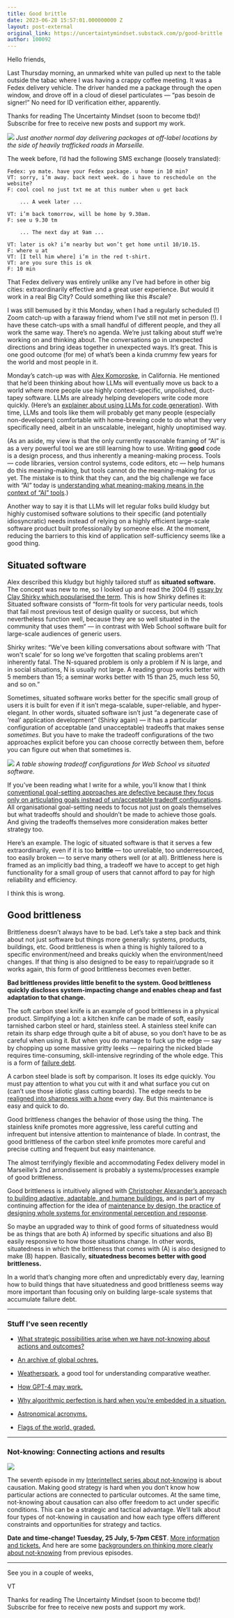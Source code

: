 ```yaml
---
title: Good brittle
date: 2023-06-28 15:57:01.000000000 Z
layout: post-external
original_link: https://uncertaintymindset.substack.com/p/good-brittle
author: 100092
---
```


Hello friends,

Last Thursday morning, an unmarked white van pulled up next to the table outside the tabac where I was having a crappy coffee meeting. It was a Fedex delivery vehicle. The driver handed me a package through the open window, and drove off in a cloud of diesel particulates — “pas besoin de signer!” No need for ID verification either, apparently.

Thanks for reading The Uncertainty Mindset (soon to become tbd)! Subscribe for free to receive new posts and support my work.

[![](https://substackcdn.com/image/fetch/w_1456,c_limit,f_auto,q_auto:good,fl_progressive:steep/https%3A%2F%2Fsubstack-post-media.s3.amazonaws.com%2Fpublic%2Fimages%2Fdeefbc5b-df03-423d-aa94-889108e2c19b_1387x1076.png)](https://substackcdn.com/image/fetch/f_auto,q_auto:good,fl_progressive:steep/https%3A%2F%2Fsubstack-post-media.s3.amazonaws.com%2Fpublic%2Fimages%2Fdeefbc5b-df03-423d-aa94-889108e2c19b_1387x1076.png)
_Just another normal day delivering packages at off-label locations by the side of heavily trafficked roads in Marseille._

The week before, I’d had the following SMS exchange (loosely translated):

```
Fedex: yo mate. have your Fedex package. u home in 10 min? 
VT: sorry, i’m away. back next week. do i have to reschedule on the website?
F: cool cool no just txt me at this number when u get back

    ... A week later ...

VT: i’m back tomorrow, will be home by 9.30am.
F: see u 9.30 tm

    ... The next day at 9am ...

VT: later is ok? i’m nearby but won’t get home until 10/10.15.
F: where u at
VT: [I tell him where] i’m in the red t-shirt.
VT: are you sure this is ok
F: 10 min
```

That Fedex delivery was entirely unlike any I’ve had before in other big cities: extraordinarily effective and a great user experience. But would it work in a real Big City? Could something like this #scale?

I was still bemused by it this Monday, when I had a regularly scheduled (!) Zoom catch-up with a faraway friend whom I’ve still not met in person (!). I have these catch-ups with a small handful of different people, and they all work the same way. There’s no agenda. We’re just talking about stuff we’re working on and thinking about. The conversations go in unexpected directions and bring ideas together in unexpected ways. It’s great. This is one good outcome (for me) of what’s been a kinda crummy few years for the world and most people in it.

Monday’s catch-up was with [Alex Komoroske](https://www.komoroske.com/), in California. He mentioned that he’d been thinking about how LLMs will eventually move us back to a world where more people use highly context-specific, unpolished, duct-tapey software. LLMs are already helping developers write code more quickly. (Here’s an [explainer about using LLMs for code generation](https://pub.towardsai.net/harnessing-the-power-of-llms-code-generation-unleashed-cdacb6c827de)). With time, LLMs and tools like them will probably get many people (especially non-developers) comfortable with home-brewing code to do what they very specifically need, albeit in an unscalable, inelegant, highly unoptimised way.

(As an aside, my view is that the only currently reasonable framing of “AI” is as a very powerful tool we are still learning how to use. Writing **good** code is a design process, and thus inherently a meaning-making process. Tools — code libraries, version control systems, code editors, etc — help humans do this meaning-making, but tools cannot do the meaning-making for us yet. The mistake is to think that they can, and the big challenge we face with “AI” today is [understanding what meaning-making means in the context of “AI” tools](https://vaughntan.org/what-makes-us-human-for-now).)

Another way to say it is that LLMs will let regular folks build kludgy but highly customised software solutions to their specific (and potentially idiosyncratic) needs instead of relying on a highly efficient large-scale software product built professionally by someone else. At the moment, reducing the barriers to this kind of application self-sufficiency seems like a good thing.

## Situated software

Alex described this kludgy but highly tailored stuff as **situated software.** The concept was new to me, so I looked up and read the 2004 (!) [essay by Clay Shirky which popularised the term](https://gwern.net/doc/technology/2004-03-30-shirky-situatedsoftware.html). This is how Shirky defines it: Situated software consists of “form-fit tools for very particular needs, tools that fail most previous test of design quality or success, but which nevertheless function well, because they are so well situated in the community that uses them“ — in contrast with Web School software built for large-scale audiences of generic users.

Shirky writes: “We've been killing conversations about software with ‘That won't scale’ for so long we've forgotten that scaling problems aren't inherently fatal. The N-squared problem is only a problem if N is large, and in social situations, N is usually not large. A reading group works better with 5 members than 15; a seminar works better with 15 than 25, much less 50, and so on.”

Sometimes, situated software works better for the specific small group of users it is built for even if it isn’t mega-scalable, super-reliable, and hyper-elegant. In other words, situated software isn’t just “a degenerate case of ‘real’ application development” (Shirky again) — it has a particular configuration of acceptable (and unacceptable) tradeoffs that makes sense _sometimes_. But you have to make the tradeoff configurations of the two approaches explicit before you can choose correctly between them, before you can figure out when that sometimes is.

[![](https://substackcdn.com/image/fetch/w_1456,c_limit,f_auto,q_auto:good,fl_progressive:steep/https%3A%2F%2Fsubstack-post-media.s3.amazonaws.com%2Fpublic%2Fimages%2F6b14a5f5-3fb7-4ec7-ab0b-0bf830f1e3b4_795x520.jpeg)](https://substackcdn.com/image/fetch/f_auto,q_auto:good,fl_progressive:steep/https%3A%2F%2Fsubstack-post-media.s3.amazonaws.com%2Fpublic%2Fimages%2F6b14a5f5-3fb7-4ec7-ab0b-0bf830f1e3b4_795x520.jpeg)
_A table showing tradeoff configurations for Web School vs situated software._

If you’ve been reading what I write for a while, you’ll know that I think [conventional goal-setting approaches are defective because they focus only on articulating goals instead of un/acceptable tradeoff configurations](https://vaughntan.org/unpacking-boris). All organisational goal-setting needs to focus not just on goals themselves but what tradeoffs should and shouldn’t be made to achieve those goals. And giving the tradeoffs themselves more consideration makes better strategy too.

Here’s an example. The logic of situated software is that it serves a few extraordinarily, even if it is too **brittle** — too unreliable, too underresourced, too easily broken — to serve many others well (or at all). Brittleness here is framed as an implicitly bad thing, a tradeoff we have to accept to get high functionality for a small group of users that cannot afford to pay for high reliability and efficiency.

I think this is wrong.

## Good brittleness

Brittleness doesn’t always have to be bad. Let’s take a step back and think about not just software but things more generally: systems, products, buildings, etc. Good brittleness is when a thing is highly tailored to a specific environment/need and breaks quickly when the environment/need changes. If that thing is also designed to be easy to repair/upgrade so it works again, this form of good brittleness becomes even better.

**Bad brittleness provides little benefit to the system. Good brittleness quickly discloses system-impacting change and enables cheap and fast adaptation to that change.**

The soft carbon steel knife is an example of good brittleness in a physical product. Simplifying a lot: a kitchen knife can be made of soft, easily tarnished carbon steel or hard, stainless steel. A stainless steel knife can retain its sharp edge through quite a bit of abuse, so you don’t have to be as careful when using it. But when you do manage to fuck up the edge — say by chopping up some massive gritty leeks — repairing the nicked blade requires time-consuming, skill-intensive regrinding of the whole edge. This is a form of [failure debt](https://uncertaintymindset.substack.com/p/15-maintenance-by-design).

A carbon steel blade is soft by comparison. It loses its edge quickly. You must pay attention to what you cut with it and what surface you cut on (can’t use those idiotic glass cutting boards). The edge needs to be [realigned into sharpness with a hone](https://www.seriouseats.com/honing-vs-sharpening-7096318#:~:text=In%20short%2C%20sharpening%20is%20used,it%20when%20it%20becomes%20dull.) every day. But this maintenance is easy and quick to do.

Good brittleness changes the behavior of those using the thing. The stainless knife promotes more aggressive, less careful cutting and infrequent but intensive attention to maintenance of blade. In contrast, the good brittleness of the carbon steel knife promotes more careful and precise cutting and frequent but easy maintenance.

The almost terrifyingly flexible and accommodating Fedex delivery model in Marseille’s 2nd arrondissement is probably a systems/processes example of good brittleness.

Good brittleness is intuitively aligned with [Christopher Alexander’s approach to building adaptive, adaptable, and humane buildings](https://en.wikipedia.org/wiki/The_Timeless_Way_of_Building), and is part of my continuing affection for the idea of [maintenance by design, the practice of designing whole systems for environmental perception and response](https://uncertaintymindset.substack.com/p/15-maintenance-by-design).

So maybe an upgraded way to think of good forms of situatedness would be as things that are both A) informed by specific situations and also B) easily responsive to how those situations change. In other words, situatedness in which the brittleness that comes with (A) is also designed to make (B) happen. Basically, **situatedness becomes better with good brittleness.**

In a world that’s changing more often and unpredictably every day, learning how to build things that have situatedness and good brittleness seems way more important than focusing only on building large-scale systems that accumulate failure debt.

* * *

### **Stuff I’ve seen recently**

- [What strategic possibilities arise when we have not-knowing about actions and outcomes?](https://vaughntan.org/not-knowing-about-actions-and-outcomes)

- [An archive of global ochres.](https://earlyfutures.com/ochrearchive/)

- [Weatherspark](https://weatherspark.com/), a good tool for understanding comparative weather.

- [How GPT-4 may work.](https://thealgorithmicbridge.substack.com/p/gpt-4s-secret-has-been-revealed?utm_medium=referral)

- [Why algorithmic perfection is hard when you’re embedded in a situation.](app://obsidian.md/%5Bhttp://dlib.computer.org/an/books/an1983/pdf/a1073.pdf%5D(http://dlib.computer.org/an/books/an1983/pdf/a1073.pdf))

- [Astronomical acronyms.](https://lweb.cfa.harvard.edu/~gpetitpas/Links/Astroacro.html)

- [Flags of the world, graded.](https://worldflagsgraded.com/ratings.html)

* * *

### Not-knowing: Connecting actions and results

[![](https://substackcdn.com/image/fetch/w_1456,c_limit,f_auto,q_auto:good,fl_progressive:steep/https%3A%2F%2Fsubstack-post-media.s3.amazonaws.com%2Fpublic%2Fimages%2F54e1c459-2f0b-4c31-90ad-f32ea6c2413f_2560x1438.jpeg)](https://substackcdn.com/image/fetch/f_auto,q_auto:good,fl_progressive:steep/https%3A%2F%2Fsubstack-post-media.s3.amazonaws.com%2Fpublic%2Fimages%2F54e1c459-2f0b-4c31-90ad-f32ea6c2413f_2560x1438.jpeg)

The seventh episode in my [Interintellect series about not-knowing](https://interintellect.com/series/thinking-about-not-knowing/) is about causation. Making good strategy is hard when you don’t know how particular actions are connected to particular outcomes. At the same time, not-knowing about causation can also offer freedom to act under specific conditions. This can be a strategic and tactical advantage. We’ll talk about four types of not-knowing in causation and how each type offers different constraints and opportunities for strategy and tactics.

**Date and time-change! Tuesday, 25 July, 5-7pm CEST**. [More information and tickets.](https://interintellect.com/salon/thinking-about-not-knowing-connecting-actions-and-results/) And here are some [backgrounders on thinking more clearly about not-knowing](https://vaughntan.org/tagged/not-knowing) from previous episodes.

* * *

See you in a couple of weeks,

VT

Thanks for reading The Uncertainty Mindset (soon to become tbd)! Subscribe for free to receive new posts and support my work.

